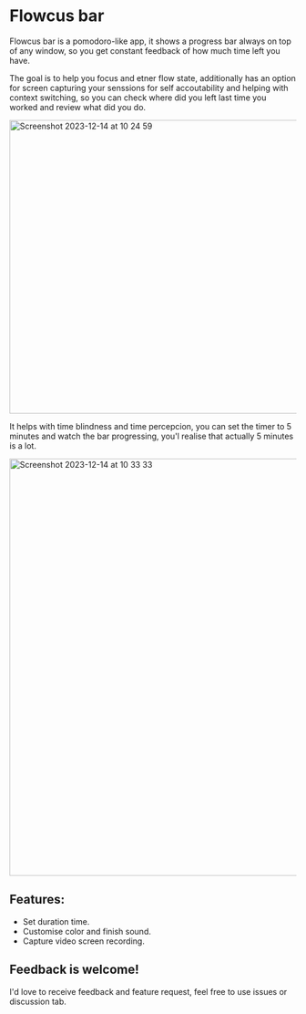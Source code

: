 #  Flowcus bar

Flowcus bar is a pomodoro-like app, it shows a progress bar always on top of any window, so you get constant feedback of how much time left you have. 

The goal is to help you focus and etner flow state, additionally has an option for screen capturing your senssions for self accoutability and helping with context switching, so you can check where did you left last time you worked and review what did you do.  

<img width="515" alt="Screenshot 2023-12-14 at 10 24 59" src="https://github.com/indiedevai/flowcus.bar/assets/2131194/4019c8b9-b5fe-4ec1-9a59-786cc7167b7a">


It helps with time blindness and time percepcion, you can set the timer to 5 minutes and watch the bar progressing, you'l realise that actually 5 minutes is a lot.  

<img width="732" alt="Screenshot 2023-12-14 at 10 33 33" src="https://github.com/indiedevai/flowcus.bar/assets/2131194/e81fcbdf-2c0a-402a-a26c-6a0cc41b48c5">


## Features:
- Set duration time.
- Customise color and finish sound.
- Capture video screen recording.


## Feedback is welcome!
I'd love to receive feedback and feature request, feel free to use issues or discussion tab. 
